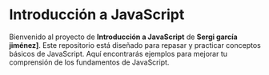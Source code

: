# Introducción a JavaScript

Bienvenido al proyecto de **Introducción a JavaScript** de **Sergi garcía jiménez]**. Este repositorio está diseñado para repasar y practicar conceptos básicos de JavaScript. Aquí encontrarás ejemplos para mejorar tu comprensión de los fundamentos de JavaScript.
